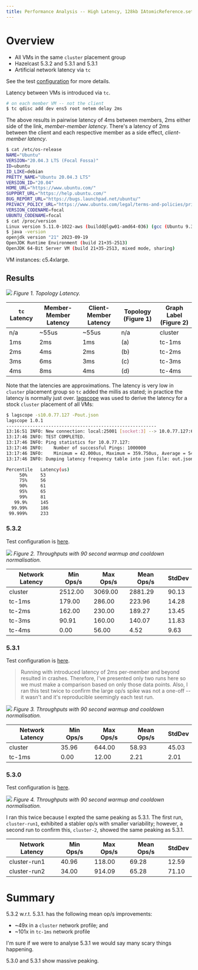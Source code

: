 ```yaml
---
title: Performance Analysis -- High Latency, 128kb IAtomicReference.set, 3-member
---
```


# Overview

- All VMs in the same `cluster` placement group
- Hazelcast 5.3.2 and 5.3.1 and 5.3.1
- Artificial network latency via `tc`

See the test [configuration](test-iatomicreference-set128kb-10mins.yaml) for more details.

Latency between VMs is introduced via `tc`.

```bash
# on each member VM -- not the client
$ tc qdisc add dev ens5 root netem delay 2ms
```

The above results in pairwise latency of 4ms between members, 2ms either side of the link,
_member-member latency_. There's a latency of 2ms between the client and each respective member as a
side effect, _client-member latency_.

```bash
$ cat /etc/os-release
NAME="Ubuntu"
VERSION="20.04.3 LTS (Focal Fossa)"
ID=ubuntu
ID_LIKE=debian
PRETTY_NAME="Ubuntu 20.04.3 LTS"
VERSION_ID="20.04"
HOME_URL="https://www.ubuntu.com/"
SUPPORT_URL="https://help.ubuntu.com/"
BUG_REPORT_URL="https://bugs.launchpad.net/ubuntu/"
PRIVACY_POLICY_URL="https://www.ubuntu.com/legal/terms-and-policies/privacy-policy"
VERSION_CODENAME=focal
UBUNTU_CODENAME=focal
$ cat /proc/version
Linux version 5.11.0-1022-aws (buildd@lgw01-amd64-036) (gcc (Ubuntu 9.3.0-17ubuntu1~20.04) 9.3.0, GNU ld (GNU Binutils for Ubuntu) 2.34) #23~20.04.1-Ubuntu SMP Mon Nov 15 14:03:19 UTC 2021
$ java -version
openjdk version "21" 2023-09-19
OpenJDK Runtime Environment (build 21+35-2513)
OpenJDK 64-Bit Server VM (build 21+35-2513, mixed mode, sharing)
```

VM instances: c5.4xlarge.

## Results

![](topology-latency.svg) _Figure 1. Topology Latency._

| `tc` Latency | Member-Member Latency | Client-Member Latency | Topology (Figure 1) | Graph Label (Figure 2) |
| ------------ | --------------------- | --------------------- | ------------------- | ---------------------- |
| n/a          | ~55us                 | ~55us                 | n/a                 | cluster                |
| 1ms          | 2ms                   | 1ms                   | (a)                 | tc-1ms                 |
| 2ms          | 4ms                   | 2ms                   | (b)                 | tc-2ms                 |
| 3ms          | 6ms                   | 3ms                   | (c)                 | tc-3ms                 |
| 4ms          | 8ms                   | 4ms                   | (d)                 | tc-4ms                 |

Note that the latencies are approximations. The latency is very low in `cluster` placement group so
`tc` added the millis as stated; in practice the latency is normally just over.
[lagscope](https://github.com/microsoft/lagscope) was used to derive the latency for a stock
`cluster` placement of all VMs:

```bash
$ lagscope -s10.0.77.127 -Pout.json
lagscope 1.0.1
---------------------------------------------------------
13:16:51 INFO: New connection: local:25001 [socket:3] --> 10.0.77.127:6001
13:17:46 INFO: TEST COMPLETED.
13:17:46 INFO: Ping statistics for 10.0.77.127:
13:17:46 INFO: 	  Number of successful Pings: 1000000
13:17:46 INFO: 	  Minimum = 42.000us, Maximum = 359.750us, Average = 54.593us
13:17:46 INFO: Dumping latency frequency table into json file: out.json

Percentile	 Latency(us)
     50% 	 53
     75% 	 56
     90% 	 61
     95% 	 65
     99% 	 81
   99.9% 	 145
  99.99% 	 186
 99.999% 	 233
```

### 5.3.2

Test configuration is [here](test-iatomicreference-set128kb-10mins.yaml).

![](5_3_2-throughput_adjusted.svg) _Figure 2. Throughputs with 90 second warmup and cooldown
normalisation._

| Network Latency | Min Ops/s | Max Ops/s | Mean Ops/s | StdDev |
| --------------- | --------- | --------- | ---------- | ------ |
| cluster         | 2512.00   | 3069.00   | 2881.29    | 90.13  |
| tc-1ms          | 179.00    | 286.00    | 223.96     | 14.28  |
| tc-2ms          | 162.00    | 230.00    | 189.27     | 13.45  |
| tc-3ms          | 90.91     | 160.00    | 140.07     | 11.83  |
| tc-4ms          | 0.00      | 56.00     | 4.52       | 9.63   |

### 5.3.1

Test configuration is [here](test-5_3_1-iatomicreference-set128kb-10mins.yaml).

> Running with introduced latency of 2ms per-member and beyond resulted in crashes. Therefore, I've
> presented only two runs here so we must make a comparison based on only those data points. Also, I
> ran this test twice to confirm the large op/s spike was not a one-off -- it wasn't and it's
> reproducible seemingly each test run.

![](5_3_1-throughput_adjusted.svg) _Figure 3. Throughputs with 90 second warmup and cooldown
normalisation._

| Network Latency | Min Ops/s | Max Ops/s | Mean Ops/s | StdDev |
| --------------- | --------- | --------- | ---------- | ------ |
| cluster         | 35.96     | 644.00    | 58.93      | 45.03  |
| tc-1ms          | 0.00      | 12.00     | 2.21       | 2.01   |

### 5.3.0

Test configuration is [here](test-5_3_0-iatomicreference-set128kb-10mins.yaml).

![](5_3_0-throughput_adjusted.svg) _Figure 4. Throughputs with 90 second warmup and cooldown
normalisation._

I ran this twice because I expted the same peaking as 5.3.1. The first run, `cluster-run1`,
exhibited a stabler op/s with smaller variability; however, a second run to confirm this,
`cluster-2`, showed the same peaking as 5.3.1.

| Network Latency | Min Ops/s | Max Ops/s | Mean Ops/s | StdDev |
| --------------- | --------- | --------- | ---------- | ------ |
| cluster-run1    | 40.96     | 118.00    | 69.28      | 12.59  |
| cluster-run2    | 34.00     | 914.09    | 65.28      | 71.10  |

# Summary

5.3.2 w.r.t. 5.3.1. has the following mean op/s improvements:

- ~49x in a `cluster` network profile; and
- ~101x in `tc-1ms` network profile

I'm sure if we were to analyse 5.3.1 we would say many scary things happening.

5.3.0 and 5.3.1 show massive peaking.

